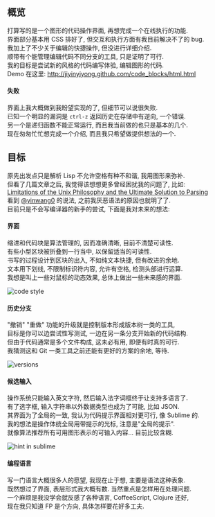 
## 概览  

打算写的是一个图形的代码操作界面, 再想完成一个在线执行的功能.  
界面部分基本用 CSS 排好了, 但交互和执行方面有我目前解决不了的 bug.  
我加上了不少关于编辑的快捷操作, 但没进行详细介绍.  
顺带有个能管理编辑代码不同分支的工具, 只是证明了可行.  
我的目标是尝试新的风格的代码编写体验, 编辑图形的代码.  
Demo 在这里: http://jiyinyiyong.github.com/code_blocks/html.html  

#### 失败  

界面上我大概做到我盼望实现的了, 但细节可以说很失败.  
已知一个明显的漏洞是 `ctrl-z` 返回历史在存储中有逆向, 一个错误.  
另一个是递归函数不能正常运行, 而且我当前做的也只是基本的几个.  
现在匆匆忙忙想完成一个介绍, 而且我只希望做提供想法的一个.  

## 目标  

原先出发点只是解析 Lisp 不允许空格有种不和谐, 我用图形来弥补.  
但看了几篇文章之后, 我觉得该想想更多曾经困扰我的问题了, 比如:  
[Limitations of the Unix Philosophy and the Ultimate Solution to Parsing](http://yinwang0.wordpress.com/2011/04/14/unix/)  
看到 [@yinwang0](http://weibo.com/yinwang0) 的说法, 之前我厌恶语法的原因也就明了了.  
目前只是不会写编译器的新手的尝试, 下面是我对未来的想法:  

#### 界面  

缩进和代码块是算法管理的, 因而准确清晰, 目前不清楚可读性.  
有些小型区块被折叠到一行当中, 以保留适当的可读性.  
书写的过程设计到区块的出入, 不如纯文本快捷, 但有改进的余地.  
文本用下划线, 不限制标识符内容, 允许有空格, 检测头部进行运算.  
我想是叫上一些对鼠标的动态效果, 总体上做出一些未来感的界面.  

![code style](http://img.hb.aicdn.com/63325b89dd6d8df3c7a5690993b4085accfeb22680b2-B9wwy2)  

#### 历史分支  

"撤销" "重做" 功能的升级就是控制版本形成版本树一类的工具,  
目标是你可以边尝试性写测试, 一边在另一条分支开始新的代码结构.  
但由于代码通常是多个文件构成, 这未必有用, 即便有时真的可行.  
我猜测这和 Git 一类工具之前还能有更好的方案的余地, 等待.  

![versions](http://img.hb.aicdn.com/db9654e0c3d269c96b5c4917cde20b9fe4c21f503242-sVuPC8)  

#### 候选输入  

操作系统只能输入英文字符, 然后输入法字词框终于让支持多语言了.  
有了选字框, 输入字符串以外数据类型也成为了可能, 比如 JSON.  
其界面为了全局的一致, 我认为代码提示界面相对更可行, 像 Sublime 的.  
我的想法是操作体统全局用带提示的光标, 注意是"全局的提示".  
就像算法推荐所有可用图形表示的可输入内容... 目前比较含糊.  

![hint in sublime](http://www.windows7hacker.com/wp-content/uploads/2012/02/auto_complete.png)  

#### 编程语言  

写一门语言大概很多人的愿望, 我现在止于想, 主要是语法这种表象.  
既然想过了界面, 表层形式我大概有数. 当然重点是怎样用在处理问题.  
一个麻烦是我没学会就反感了各种语言, CoffeeScript, Clojure 还好,  
现在我只知道 FP 是个方向, 具体怎样要花好多工夫.  